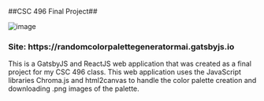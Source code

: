    ##CSC 496 Final Project##

![image](https://user-images.githubusercontent.com/98629991/236012717-8a0e8453-abc1-4141-80c7-8b414f479282.png)



<h3>Site: https://randomcolorpalettegeneratormai.gatsbyjs.io</h3>

This is a GatsbyJS and ReactJS web application that was created as a final project for my CSC 496 class. This web application uses the JavaScript libraries Chroma.js and html2canvas to handle the color palette creation and downloading .png images of the palette.
